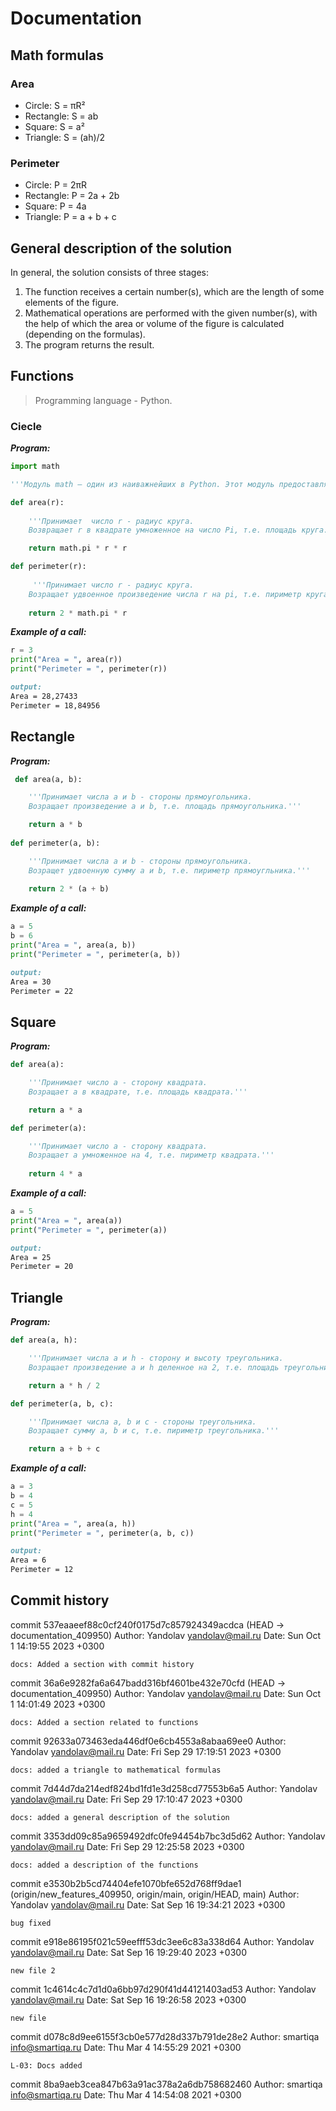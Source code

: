 # Documentation

## Math formulas

### Area
- Circle: S = πR²
- Rectangle: S = ab
- Square: S = a²
- Triangle: S = (ah)/2

### Perimeter
- Circle: P = 2πR
- Rectangle: P = 2a + 2b
- Square: P = 4a
- Triangle: P = a + b + c

## General description of the solution
In general, the solution consists of three stages:
1. The function receives a certain number(s), which are the length of some elements of the figure.
2. Mathematical operations are performed with the given number(s), with the help of which the area or volume of the figure is calculated (depending on the formulas).
3. The program returns the result.

## Functions

> Programming language - Python.

### Ciecle

***Program:***

```python
import math

'''Модуль math – один из наиважнейших в Python. Этот модуль предоставляет обширный функционал для работы с числами.'''

def area(r):
   
    '''Принимает  число r - радиус круга.
    Возвращает r в квадрате умноженное на число Pi, т.е. площадь круга.'''

    return math.pi * r * r

def perimeter(r):
    
     '''Принимает число r - радиус круга.
    Возращает удвоенное произведение числа r на pi, т.е. пириметр круга.'''
    
    return 2 * math.pi * r
```

***Example of a call:***

```python
r = 3
print("Area = ", area(r))
print("Perimeter = ", perimeter(r))
```

```markdown
output:
Area = 28,27433
Perimeter = 18,84956
```

## Rectangle

***Program:***

```python
 def area(a, b):

    '''Принимает числа a и b - стороны прямоугольника.
    Возращает произведение a и b, т.е. площадь прямоугольника.'''

    return a * b 
    
def perimeter(a, b): 

    '''Принимает числа a и b - стороны прямоугольника.
    Возращет удвоенную сумму a и b, т.е. пириметр прямоугльника.'''
    
    return 2 * (a + b) 
```

***Example of a call:***

```python
a = 5
b = 6
print("Area = ", area(a, b))
print("Perimeter = ", perimeter(a, b))
```

```markdown
output:
Area = 30
Perimeter = 22
```

## Square

***Program:***

```python
def area(a):

    '''Принимает число a - сторону квадрата.
    Возращает a в квадрате, т.е. площадь квадрата.'''

    return a * a

def perimeter(a):

    '''Принимает число a - сторону квадрата.
    Возращает a умноженное на 4, т.е. пириметр квадрата.'''
    
    return 4 * a
```

***Example of a call:***

```python
a = 5
print("Area = ", area(a))
print("Perimeter = ", perimeter(a))
```

```markdown
output:
Area = 25
Perimeter = 20
```

## Triangle

***Program:***

```python
def area(a, h): 

    '''Принимает числа a и h - сторону и высоту треугольника.
    Возращает произведение a и h деленное на 2, т.е. площадь треугольника.'''

    return a * h / 2 

def perimeter(a, b, c): 

    '''Принимает числа a, b и c - стороны треугольника.
    Возращает сумму a, b и c, т.е. пириметр треугольника.'''

    return a + b + c
```

***Example of a call:***

```python
a = 3
b = 4
c = 5
h = 4
print("Area = ", area(a, h))
print("Perimeter = ", perimeter(a, b, c))
```

```markdown
output:
Area = 6
Perimeter = 12
```

## Commit history

commit 537eaaeef88c0cf240f0175d7c857924349acdca (HEAD -> documentation_409950)
Author: Yandolav <yandolav@mail.ru>
Date:   Sun Oct 1 14:19:55 2023 +0300

    docs: Added a section with commit history

commit 36a6e9282fa6a647badd316bf4601be432e70cfd (HEAD -> documentation_409950)
Author: Yandolav <yandolav@mail.ru>
Date:   Sun Oct 1 14:01:49 2023 +0300

    docs: Added a section related to functions

commit 92633a073463eda446df0e6cb4553a8abaa69ee0
Author: Yandolav <yandolav@mail.ru>
Date:   Fri Sep 29 17:19:51 2023 +0300

    docs: added a triangle to mathematical formulas

commit 7d44d7da214edf824bd1fd1e3d258cd77553b6a5
Author: Yandolav <yandolav@mail.ru>
Date:   Fri Sep 29 17:10:47 2023 +0300

    docs: added a general description of the solution

commit 3353dd09c85a9659492dfc0fe94454b7bc3d5d62
Author: Yandolav <yandolav@mail.ru>
Date:   Fri Sep 29 12:25:58 2023 +0300

    docs: added a description of the functions

commit e3530b2b5cd74404efe1070bfe652d768ff9dae1 (origin/new_features_409950, origin/main, origin/HEAD, main)
Author: Yandolav <yandolav@mail.ru>
Date:   Sat Sep 16 19:34:21 2023 +0300

    bug fixed

commit e918e86195f021c59eefff53dc3ee6c83a338d64
Author: Yandolav <yandolav@mail.ru>
Date:   Sat Sep 16 19:29:40 2023 +0300

    new file 2

commit 1c4614c4c7d1d0a6bb97d290f41d44121403ad53
Author: Yandolav <yandolav@mail.ru>
Date:   Sat Sep 16 19:26:58 2023 +0300

    new file

commit d078c8d9ee6155f3cb0e577d28d337b791de28e2
Author: smartiqa <info@smartiqa.ru>
Date:   Thu Mar 4 14:55:29 2021 +0300

    L-03: Docs added

commit 8ba9aeb3cea847b63a91ac378a2a6db758682460
Author: smartiqa <info@smartiqa.ru>
Date:   Thu Mar 4 14:54:08 2021 +0300